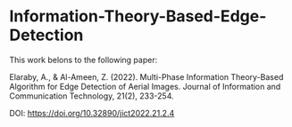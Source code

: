 # Information-Theory-Based-Edge-Detection

This work belons to the following paper:


Elaraby, A., & Al-Ameen, Z. (2022). Multi-Phase Information Theory-Based Algorithm for Edge Detection of Aerial Images. Journal of Information and Communication Technology, 21(2), 233-254.


DOI: https://doi.org/10.32890/jict2022.21.2.4
